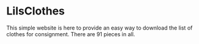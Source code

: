 # LilsClothes

This simple website is here to provide an easy way to download the list of clothes for consignment.  There are 91 pieces in all.
